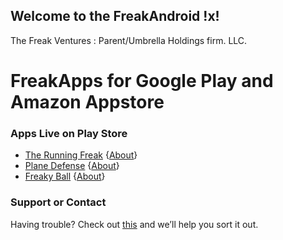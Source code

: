 ## Welcome to the FreakAndroid !x!
The Freak Ventures : Parent/Umbrella Holdings firm. LLC.

# FreakApps for Google Play and Amazon Appstore

### Apps Live on Play Store
- [The Running Freak](https://play.google.com/store/apps/details?id=com.thefreakapps.therunningfreak) {[About](https://freakappsandroid.github.io/RunningFreak/)} 
- [Plane Defense](https://play.google.com/store/apps/details?id=com.thefreakapps.planedefence)  {[About](https://freakappsandroid.github.io/PlaneDefense/)} 
- [Freaky Ball](https://play.google.com/store/apps/details?id=com.thefreakapps.freakyball)  {[About](https://freakappsandroid.github.io/FreakyBall/)} 

### Support or Contact

Having trouble? Check out [this](http://github.com/FreakApps) and we’ll help you sort it out.

